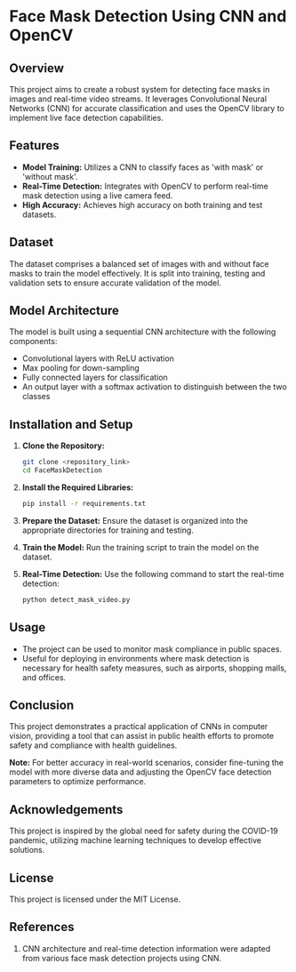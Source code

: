 # Face Mask Detection Using CNN and OpenCV

## Overview

This project aims to create a robust system for detecting face masks in images and real-time video streams. It leverages Convolutional Neural Networks (CNN) for accurate classification and uses the OpenCV library to implement live face detection capabilities.

## Features

- **Model Training:** Utilizes a CNN to classify faces as 'with mask' or 'without mask'.
- **Real-Time Detection:** Integrates with OpenCV to perform real-time mask detection using a live camera feed.
- **High Accuracy:** Achieves high accuracy on both training and test datasets.

## Dataset

The dataset comprises a balanced set of images with and without face masks to train the model effectively. It is split into training, testing and validation sets to ensure accurate validation of the model.

## Model Architecture

The model is built using a sequential CNN architecture with the following components:

- Convolutional layers with ReLU activation
- Max pooling for down-sampling
- Fully connected layers for classification
- An output layer with a softmax activation to distinguish between the two classes

## Installation and Setup

1. **Clone the Repository:**
   ```bash
   git clone <repository_link>
   cd FaceMaskDetection
   ```

2. **Install the Required Libraries:**
   ```bash
   pip install -r requirements.txt
   ```

3. **Prepare the Dataset:**
   Ensure the dataset is organized into the appropriate directories for training and testing.

4. **Train the Model:**
   Run the training script to train the model on the dataset.

5. **Real-Time Detection:**
   Use the following command to start the real-time detection:
   ```bash
   python detect_mask_video.py
   ```

## Usage

- The project can be used to monitor mask compliance in public spaces.
- Useful for deploying in environments where mask detection is necessary for health safety measures, such as airports, shopping malls, and offices.

## Conclusion

This project demonstrates a practical application of CNNs in computer vision, providing a tool that can assist in public health efforts to promote safety and compliance with health guidelines.

**Note:** For better accuracy in real-world scenarios, consider fine-tuning the model with more diverse data and adjusting the OpenCV face detection parameters to optimize performance.

## Acknowledgements

This project is inspired by the global need for safety during the COVID-19 pandemic, utilizing machine learning techniques to develop effective solutions.

## License

This project is licensed under the MIT License.

## References

1. CNN architecture and real-time detection information were adapted from various face mask detection projects using CNN.
